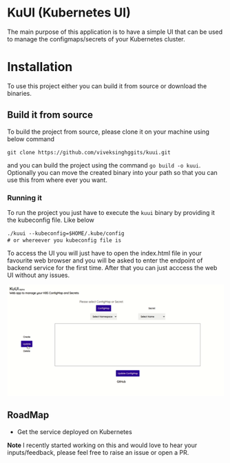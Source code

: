 # KuUI (Kubernetes UI)
The main purpose of this application is to have a simple UI that can be used to manage the configmaps/secrets of your Kubernetes cluster.

# Installation

To use this project either you can build it from source or download the binaries.

## Build it from source

To build the project from source, please clone it on your machine using below command

```
git clone https://github.com/viveksinghggits/kuui.git
```

and you can build the project using the command `go build -o kuui`. Optionally you can move the created binary
into your path so that you can use this from where ever you want.

### Running it

To run the project you just have to execute the `kuui` binary by providing it the kubeconfig file. Like below
```
./kuui --kubeconfig=$HOME/.kube/config
# or whereever you kubeconfig file is
```

To access the UI you will just have to open the index.html file in your favourite web browser  and you will be asked to enter the endpoint of backend service for the first time. After that you can
just acccess the web UI without any issues.

![Demo](docs/kuui_demo.gif)


## RoadMap

* Get the service deployed on Kubernetes

**Note**
I recently started working on this and would love to hear your inputs/feedback, please feel free to raise an issue
or open a PR.